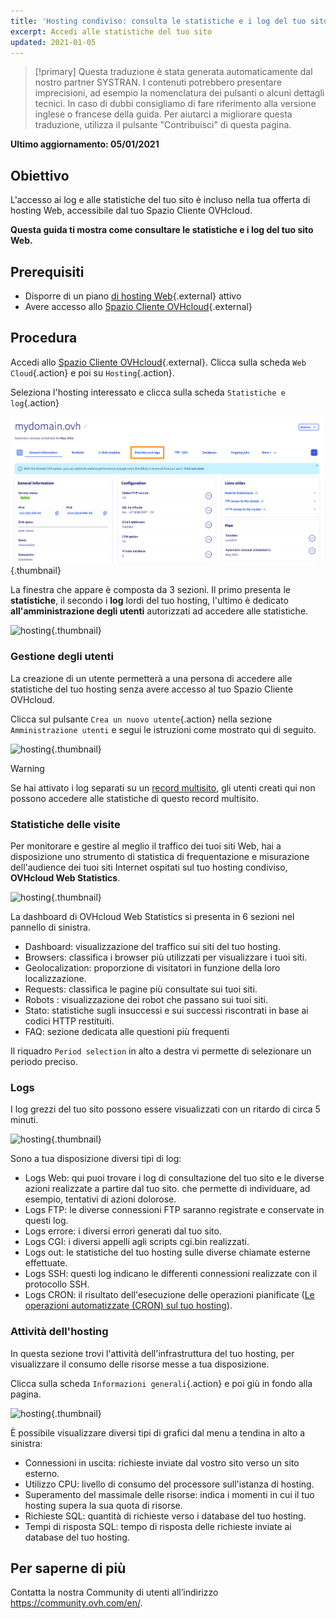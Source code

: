 ```yaml
---
title: 'Hosting condiviso: consulta le statistiche e i log del tuo sito'
excerpt: Accedi alle statistiche del tuo sito
updated: 2021-01-05
---
```


> [!primary]
> Questa traduzione è stata generata automaticamente dal nostro partner SYSTRAN. I contenuti potrebbero presentare imprecisioni, ad esempio la nomenclatura dei pulsanti o alcuni dettagli tecnici. In caso di dubbi consigliamo di fare riferimento alla versione inglese o francese della guida. Per aiutarci a migliorare questa traduzione, utilizza il pulsante "Contribuisci" di questa pagina.
>

**Ultimo aggiornamento: 05/01/2021**

## Obiettivo

L'accesso ai log e alle statistiche del tuo sito è incluso nella tua offerta di hosting Web, accessibile dal tuo Spazio Cliente OVHcloud.

**Questa guida ti mostra come consultare le statistiche e i log del tuo sito Web.**

## Prerequisiti

- Disporre di un piano [di hosting Web](https://www.ovhcloud.com/it/web-hosting/){.external} attivo
- Avere accesso allo [Spazio Cliente OVHcloud](https://www.ovh.com/auth/?action=gotomanager&from=https://www.ovh.it/&ovhSubsidiary=it){.external}

## Procedura

Accedi allo [Spazio Cliente OVHcloud](https://www.ovh.com/auth/?action=gotomanager&from=https://www.ovh.it/&ovhSubsidiary=it){.external}. Clicca sulla scheda `Web Cloud`{.action} e poi su `Hosting`{.action}.

Seleziona l'hosting interessato e clicca sulla scheda `Statistiche e log`{.action}

![hosting](images/statistics01.png){.thumbnail}

La finestra che appare è composta da 3 sezioni. Il primo presenta le **statistiche**, il secondo i **log** lordi del tuo hosting, l'ultimo è dedicato **all'amministrazione degli utenti** autorizzati ad accedere alle statistiche.

![hosting](images/statistics02u.png){.thumbnail}

### Gestione degli utenti

La creazione di un utente permetterà a una persona di accedere alle statistiche del tuo hosting senza avere accesso al tuo Spazio Cliente OVHcloud. 

Clicca sul pulsante `Crea un nuovo utente`{.action} nella sezione `Amministrazione utenti` e segui le istruzioni come mostrato qui di seguito.  

![hosting](images/user-statistics01.png){.thumbnail}

> [!warning] 
>
> Se hai attivato i log separati su un [record multisito](/pages/web/hosting/multisites_configure_multisite#step-2-aggiungi-un-dominio-o-un-sottodominio), gli utenti creati qui non possono accedere alle statistiche di questo record multisito.
>

### Statistiche delle visite

Per monitorare e gestire al meglio il traffico dei tuoi siti Web, hai a disposizione uno strumento di statistica di frequentazione e misurazione dell'audience dei tuoi siti Internet ospitati sul tuo hosting condiviso, **OVHcloud Web Statistics**.

![hosting](images/OWStats01.gif){.thumbnail}

La dashboard di OVHcloud Web Statistics si presenta in 6 sezioni nel pannello di sinistra.

- Dashboard: visualizzazione del traffico sui siti del tuo hosting.
- Browsers: classifica i browser più utilizzati per visualizzare i tuoi siti.
- Geolocalization:  proporzione di visitatori in funzione della loro localizzazione.
- Requests: classifica le pagine più consultate sui tuoi siti.
- Robots : visualizzazione dei robot che passano sui tuoi siti.
- Stato: statistiche sugli insuccessi e sui successi riscontrati in base ai codici HTTP restituiti.
- FAQ: sezione dedicata alle questioni più frequenti

Il riquadro `Period selection` in alto a destra vi permette di selezionare un periodo preciso.

### Logs

I log grezzi del tuo sito possono essere visualizzati con un ritardo di circa 5 minuti.

![hosting](images/logs01.png){.thumbnail}

Sono a tua disposizione diversi tipi di log:

- Logs Web: qui puoi trovare i log di consultazione del tuo sito e le diverse azioni realizzate a partire dal tuo sito. che permette di individuare, ad esempio, tentativi di azioni dolorose.
- Logs FTP: le diverse connessioni FTP saranno registrate e conservate in questi log.
- Logs errore: i diversi errori generati dal tuo sito.
- Logs CGI: i diversi appelli agli scripts cgi.bin realizzati.
- Logs out: le statistiche del tuo hosting sulle diverse chiamate esterne effettuate.
- Logs SSH: questi log indicano le differenti connessioni realizzate con il protocollo SSH.
- Logs CRON: il risultato dell'esecuzione delle operazioni pianificate ([Le operazioni automatizzate (CRON) sul tuo hosting](/pages/web/hosting/cron_tasks)).

### Attività dell'hosting

In questa sezione trovi l'attività dell'infrastruttura del tuo hosting, per visualizzare il consumo delle risorse messe a tua disposizione.

Clicca sulla scheda `Informazioni generali`{.action} e poi giù in fondo alla pagina.

![hosting](images/statistics03.png){.thumbnail}

È possibile visualizzare diversi tipi di grafici dal menu a tendina in alto a sinistra:

- Connessioni in uscita: richieste inviate dal vostro sito verso un sito esterno.
- Utilizzo CPU: livello di consumo del processore sull'istanza di hosting.
- Superamento del massimale delle risorse: indica i momenti in cui il tuo hosting supera la sua quota di risorse.
- Richieste SQL: quantità di richieste verso i database del tuo hosting.
- Tempi di risposta SQL: tempo di risposta delle richieste inviate ai database del tuo hosting.

## Per saperne di più

Contatta la nostra Community di utenti all’indirizzo <https://community.ovh.com/en/>.
